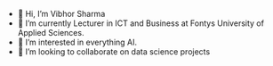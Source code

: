 - 👋 Hi, I’m Vibhor Sharma
- 🌱 I’m currently Lecturer in ICT and Business at Fontys University of Applied Sciences.
- 👀 I’m interested in everything AI. 
- 💞️ I’m looking to collaborate on data science projects
<!-- - 📫 How to reach me sharmanotshoarma@gmail.com
 -->
<!---
vibsha/vibsha is a ✨ special ✨ repository because its `README.md` (this file) appears on your GitHub profile.
You can click the Preview link to take a look at your changes.
--->
